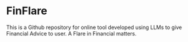 # FinFlare
This is a Github repository for online tool developed using LLMs to give Financial Advice to user. A Flare in Financial matters.
